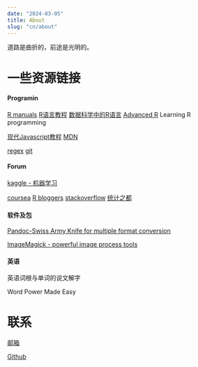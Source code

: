 ```yaml
---
date: "2024-03-05"
title: About
slug: "cn/about"
---
```



道路是曲折的，前途是光明的。

# 一些资源链接

#### Programin

[R manuals](https://rstudio.github.io/r-manuals/)
[R语言教程](https://www.math.pku.edu.cn/teachers/lidf/)
[数据科学中的R语言](https://bookdown.org/wangminjie/R4DS/)
[Advanced R](https://adv-r.hadley.nz/)
Learning R programming
  
[现代Javascript教程](https://zh.javascript.info/)
[MDN](https://developer.mozilla.org/zh-CN/)
  
[regex](https://deerchao.cn/tutorials/regex/regex.htm)
[git](https://git-scm.com/book/zh/v2)

#### Forum

[kaggle - 机器学习](https://www.kaggle.com/)

[coursea](https://www.coursera.org/)
[R bloggers](https://www.r-bloggers.com/)
[stackoverflow](https://stackoverflow.com/)
[统计之都](https://cosx.org/)

#### 软件及包

[Pandoc-Swiss Army Knife for multiple format conversion](https://pandoc.org/)

[ImageMagick - powerful image process tools](https://github.com/ImageMagick/ImageMagick)

#### 英语

英语词根与单词的说文解字

Word Power Made Easy

# 联系

<a href="mailto:send2cw@139.com">邮箱</a>

[Github](https://github.com/snowGlint)
